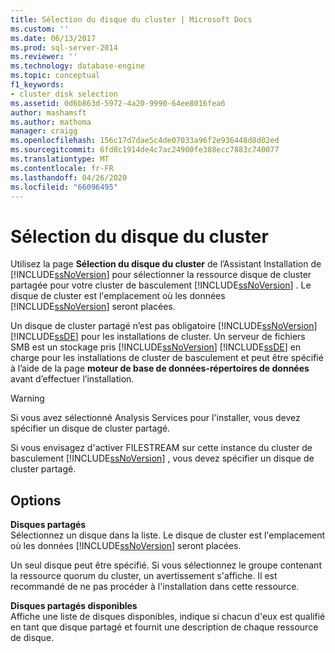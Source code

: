 ```yaml
---
title: Sélection du disque du cluster | Microsoft Docs
ms.custom: ''
ms.date: 06/13/2017
ms.prod: sql-server-2014
ms.reviewer: ''
ms.technology: database-engine
ms.topic: conceptual
f1_keywords:
- cluster disk selection
ms.assetid: 0d6b863d-5972-4a20-9990-64ee8016fea6
author: mashamsft
ms.author: mathoma
manager: craigg
ms.openlocfilehash: 156c17d7dae5c4de07033a96f2e936448d8d02ed
ms.sourcegitcommit: 6fd8c1914de4c7ac24900fe388ecc7883c740077
ms.translationtype: MT
ms.contentlocale: fr-FR
ms.lasthandoff: 04/26/2020
ms.locfileid: "66096495"
---
```

# <a name="cluster-disk-selection"></a>Sélection du disque du cluster
  Utilisez la page **Sélection du disque du cluster** de l’Assistant Installation de [!INCLUDE[ssNoVersion](../../includes/ssnoversion-md.md)] pour sélectionner la ressource disque de cluster partagée pour votre cluster de basculement [!INCLUDE[ssNoVersion](../../includes/ssnoversion-md.md)] . Le disque de cluster est l'emplacement où les données [!INCLUDE[ssNoVersion](../../includes/ssnoversion-md.md)] seront placées.  
  
 Un disque de cluster partagé n’est pas obligatoire [!INCLUDE[ssNoVersion](../../includes/ssnoversion-md.md)] [!INCLUDE[ssDE](../../includes/ssde-md.md)] pour les installations de cluster. Un serveur de fichiers SMB est un stockage pris [!INCLUDE[ssNoVersion](../../includes/ssnoversion-md.md)] [!INCLUDE[ssDE](../../includes/ssde-md.md)] en charge pour les installations de cluster de basculement et peut être spécifié à l’aide de la page **moteur de base de données-répertoires de données** avant d’effectuer l’installation.  
  
> [!WARNING]  
>  Si vous avez sélectionné Analysis Services pour l'installer, vous devez spécifier un disque de cluster partagé.  
>   
>  Si vous envisagez d'activer FILESTREAM sur cette instance du cluster de basculement [!INCLUDE[ssNoVersion](../../includes/ssnoversion-md.md)] , vous devez spécifier un disque de cluster partagé.  
  
## <a name="options"></a>Options  
 **Disques partagés**  
 Sélectionnez un disque dans la liste. Le disque de cluster est l'emplacement où les données [!INCLUDE[ssNoVersion](../../includes/ssnoversion-md.md)] seront placées.  
  
 Un seul disque peut être spécifié. Si vous sélectionnez le groupe contenant la ressource quorum du cluster, un avertissement s'affiche. Il est recommandé de ne pas procéder à l'installation dans cette ressource.  
  
 **Disques partagés disponibles**  
 Affiche une liste de disques disponibles, indique si chacun d'eux est qualifié en tant que disque partagé et fournit une description de chaque ressource de disque.  
  
  
